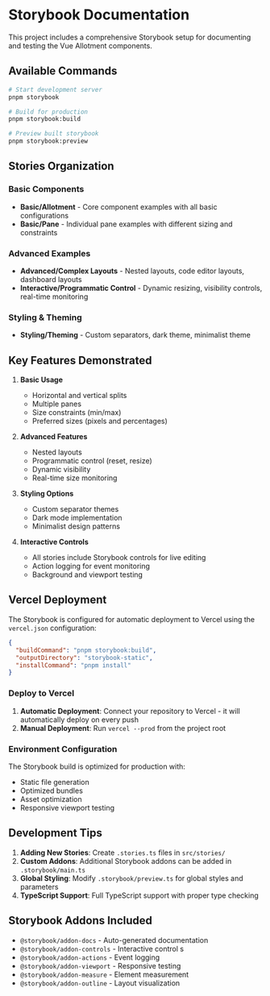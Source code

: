 # Storybook Documentation

This project includes a comprehensive Storybook setup for documenting and testing the Vue Allotment components.

## Available Commands

```bash
# Start development server
pnpm storybook

# Build for production
pnpm storybook:build

# Preview built storybook
pnpm storybook:preview
```

## Stories Organization

### Basic Components

- **Basic/Allotment** - Core component examples with all basic configurations
- **Basic/Pane** - Individual pane examples with different sizing and constraints

### Advanced Examples

- **Advanced/Complex Layouts** - Nested layouts, code editor layouts, dashboard layouts
- **Interactive/Programmatic Control** - Dynamic resizing, visibility controls, real-time monitoring

### Styling & Theming

- **Styling/Theming** - Custom separators, dark theme, minimalist theme

## Key Features Demonstrated

1. **Basic Usage**
   - Horizontal and vertical splits
   - Multiple panes
   - Size constraints (min/max)
   - Preferred sizes (pixels and percentages)

2. **Advanced Features**
   - Nested layouts
   - Programmatic control (reset, resize)
   - Dynamic visibility
   - Real-time size monitoring

3. **Styling Options**
   - Custom separator themes
   - Dark mode implementation
   - Minimalist design patterns

4. **Interactive Controls**
   - All stories include Storybook controls for live editing
   - Action logging for event monitoring
   - Background and viewport testing

## Vercel Deployment

The Storybook is configured for automatic deployment to Vercel using the `vercel.json` configuration:

```json
{
  "buildCommand": "pnpm storybook:build",
  "outputDirectory": "storybook-static",
  "installCommand": "pnpm install"
}
```

### Deploy to Vercel

1. **Automatic Deployment**: Connect your repository to Vercel - it will automatically deploy on every push
2. **Manual Deployment**: Run `vercel --prod` from the project root

### Environment Configuration

The Storybook build is optimized for production with:

- Static file generation
- Optimized bundles
- Asset optimization
- Responsive viewport testing

## Development Tips

1. **Adding New Stories**: Create `.stories.ts` files in `src/stories/`
2. **Custom Addons**: Additional Storybook addons can be added in `.storybook/main.ts`
3. **Global Styling**: Modify `.storybook/preview.ts` for global styles and parameters
4. **TypeScript Support**: Full TypeScript support with proper type checking

## Storybook Addons Included

- `@storybook/addon-docs` - Auto-generated documentation
- `@storybook/addon-controls` - Interactive control
s
- `@storybook/addon-actions` - Event logging
- `@storybook/addon-viewport` - Responsive testing
- `@storybook/addon-measure` - Element measurement
- `@storybook/addon-outline` - Layout visualization
